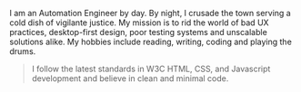 I am an Automation Engineer by day. By night, I crusade the town serving a cold dish of vigilante justice. My mission is to rid the world of bad UX practices, desktop-first design, poor testing systems and unscalable solutions alike. My hobbies include reading, writing, coding and playing the drums.

> I follow the latest standards in W3C HTML, CSS, and Javascript development and believe in clean and minimal code.
